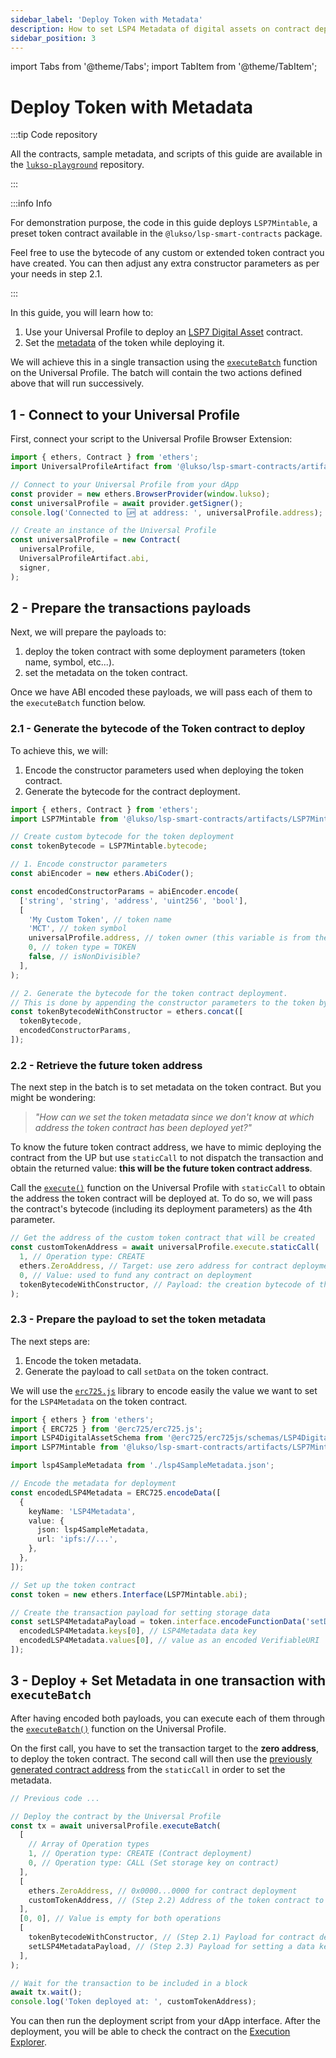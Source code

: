 ```yaml
---
sidebar_label: 'Deploy Token with Metadata'
description: How to set LSP4 Metadata of digital assets on contract deployment.
sidebar_position: 3
---
```


import Tabs from '@theme/Tabs';
import TabItem from '@theme/TabItem';

# Deploy Token with Metadata

:::tip Code repository

All the contracts, sample metadata, and scripts of this guide are available in the [`lukso-playground`](https://github.com/lukso-network/lukso-playground/tree/main/smart-contracts-hardhat) repository.

:::

:::info Info

For demonstration purpose, the code in this guide deploys `LSP7Mintable`, a preset token contract available in the `@lukso/lsp-smart-contracts` package.

Feel free to use the bytecode of any custom or extended token contract you have created. You can then adjust any extra constructor parameters as per your needs in step 2.1.

:::

In this guide, you will learn how to:

1. Use your Universal Profile to deploy an [LSP7 Digital Asset](../../../standards/tokens/LSP7-Digital-Asset.md) contract.
2. Set the [metadata](../../../standards/tokens/LSP4-Digital-Asset-Metadata.md) of the token while deploying it.

We will achieve this in a single transaction using the [`executeBatch`](../../../contracts/contracts/LSP0ERC725Account/LSP0ERC725Account.md#executebatch) function on the Universal Profile. The batch will contain the two actions defined above that will run successively.

## 1 - Connect to your Universal Profile

First, connect your script to the Universal Profile Browser Extension:

```ts title="scripts/deployTokenWithMetadataAsUP.ts"
import { ethers, Contract } from 'ethers';
import UniversalProfileArtifact from '@lukso/lsp-smart-contracts/artifacts/UniversalProfile.json';

// Connect to your Universal Profile from your dApp
const provider = new ethers.BrowserProvider(window.lukso);
const universalProfile = await provider.getSigner();
console.log('Connected to 🆙 at address: ', universalProfile.address);

// Create an instance of the Universal Profile
const universalProfile = new Contract(
  universalProfile,
  UniversalProfileArtifact.abi,
  signer,
);
```

## 2 - Prepare the transactions payloads

Next, we will prepare the payloads to:

1. deploy the token contract with some deployment parameters (token name, symbol, etc...).
2. set the metadata on the token contract.

Once we have ABI encoded these payloads, we will pass each of them to the `executeBatch` function below.

### 2.1 - Generate the bytecode of the Token contract to deploy

To achieve this, we will:

1. Encode the constructor parameters used when deploying the token contract.
2. Generate the bytecode for the contract deployment.

```ts title="scripts/deployTokenWithMetadataAsUP.ts"
import { ethers, Contract } from 'ethers';
import LSP7Mintable from '@lukso/lsp-smart-contracts/artifacts/LSP7Mintable.json';

// Create custom bytecode for the token deployment
const tokenBytecode = LSP7Mintable.bytecode;

// 1. Encode constructor parameters
const abiEncoder = new ethers.AbiCoder();

const encodedConstructorParams = abiEncoder.encode(
  ['string', 'string', 'address', 'uint256', 'bool'],
  [
    'My Custom Token', // token name
    'MCT', // token symbol
    universalProfile.address, // token owner (this variable is from the previous code snippet)
    0, // token type = TOKEN
    false, // isNonDivisible?
  ],
);

// 2. Generate the bytecode for the token contract deployment.
// This is done by appending the constructor parameters to the token bytecode.
const tokenBytecodeWithConstructor = ethers.concat([
  tokenBytecode,
  encodedConstructorParams,
]);
```

### 2.2 - Retrieve the future token address

The next step in the batch is to set metadata on the token contract. But you might be wondering:

> _"How can we set the token metadata since we don't know at which address the token contract has been deployed yet?"_

To know the future token contract address, we have to mimic deploying the contract from the UP but use `staticCall` to not dispatch the transaction and obtain the returned value: **this will be the future token contract address**.

Call the [`execute()`](../../../contracts/contracts/ERC725/ERC725.md#execute) function on the Universal Profile with `staticCall` to obtain the address the token contract will be deployed at. To do so, we will pass the contract's bytecode (including its deployment parameters) as the 4th parameter.

```ts
// Get the address of the custom token contract that will be created
const customTokenAddress = await universalProfile.execute.staticCall(
  1, // Operation type: CREATE
  ethers.ZeroAddress, // Target: use zero address for contract deployment
  0, // Value: used to fund any contract on deployment
  tokenBytecodeWithConstructor, // Payload: the creation bytecode of the contract to deploy
);
```

### 2.3 - Prepare the payload to set the token metadata

The next steps are:

1. Encode the token metadata.
2. Generate the payload to call `setData` on the token contract.

We will use the [`erc725.js`](../../../tools/erc725js/getting-started.md) library to encode easily the value we want to set for the `LSP4Metadata` on the token contract.

```ts
import { ethers } from 'ethers';
import { ERC725 } from '@erc725/erc725.js';
import LSP4DigitalAssetSchema from '@erc725/erc725js/schemas/LSP4DigitalAssetMetadata.json';
import LSP7Mintable from '@lukso/lsp-smart-contracts/artifacts/LSP7Mintable.json';

import lsp4SampleMetadata from './lsp4SampleMetadata.json';

// Encode the metadata for deployment
const encodedLSP4Metadata = ERC725.encodeData([
  {
    keyName: 'LSP4Metadata',
    value: {
      json: lsp4SampleMetadata,
      url: 'ipfs://...',
    },
  },
]);

// Set up the token contract
const token = new ethers.Interface(LSP7Mintable.abi);

// Create the transaction payload for setting storage data
const setLSP4MetadataPayload = token.interface.encodeFunctionData('setData', [
  encodedLSP4Metadata.keys[0], // LSP4Metadata data key
  encodedLSP4Metadata.values[0], // value as an encoded VerifiableURI
]);
```

## 3 - Deploy + Set Metadata in one transaction with `executeBatch`

After having encoded both payloads, you can execute each of them through the [`executeBatch()`](../../../contracts/contracts/ERC725/ERC725.md#executebatch) function on the Universal Profile.

On the first call, you have to set the transaction target to the **zero address**, to deploy the token contract. The second call will then use the [previously generated contract address](#prepare-the-transaction-payloads) from the `staticCall` in order to set the metadata.

```ts title="scripts/deployTokenWithMetadataAsUP.ts"
// Previous code ...

// Deploy the contract by the Universal Profile
const tx = await universalProfile.executeBatch(
  [
    // Array of Operation types
    1, // Operation type: CREATE (Contract deployment)
    0, // Operation type: CALL (Set storage key on contract)
  ],
  [
    ethers.ZeroAddress, // 0x0000...0000 for contract deployment
    customTokenAddress, // (Step 2.2) Address of the token contract to call after it was deployed
  ],
  [0, 0], // Value is empty for both operations
  [
    tokenBytecodeWithConstructor, // (Step 2.1) Payload for contract deployment
    setLSP4MetadataPayload, // (Step 2.3) Payload for setting a data key on the deployed contract
  ],
);

// Wait for the transaction to be included in a block
await tx.wait();
console.log('Token deployed at: ', customTokenAddress);
```

You can then run the deployment script from your dApp interface. After the deployment, you will be able to check the contract on the [Execution Explorer](https://explorer.execution.testnet.lukso.network/).
